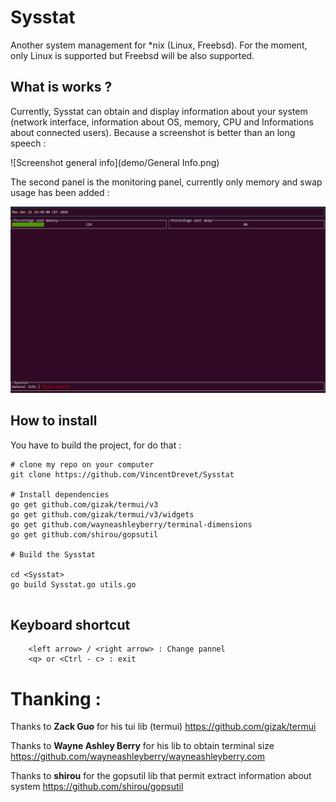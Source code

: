 # Sysstat

Another system management for *nix (Linux, Freebsd). For the moment, only Linux is supported but Freebsd will be also supported.

## What is works ?

Currently, Sysstat can obtain and display information about your system (network interface, information about OS, memory, CPU and Informations about connected users). Because a screenshot is better than an long speech :

![Screenshot general info](demo/General Info.png)

The second panel is the monitoring panel, currently only memory and swap usage has been added :

![Screenshot metrics](demo/metrics.png)

## How to install

You have to build the project, for do that :

```
# clone my repo on your computer
git clone https://github.com/VincentDrevet/Sysstat

# Install dependencies
go get github.com/gizak/termui/v3
go get github.com/gizak/termui/v3/widgets
go get github.com/wayneashleyberry/terminal-dimensions
go get github.com/shirou/gopsutil

# Build the Sysstat

cd <Sysstat>
go build Sysstat.go utils.go


```

## Keyboard shortcut

```
    <left arrow> / <right arrow> : Change pannel
    <q> or <Ctrl - c> : exit
```


# Thanking :

Thanks to **Zack Guo** for his tui lib (termui) https://github.com/gizak/termui

Thanks to **Wayne Ashley Berry** for his lib to obtain terminal size https://github.com/wayneashleyberry/wayneashleyberry.com

Thanks to **shirou** for the gopsutil lib that permit extract information about system https://github.com/shirou/gopsutil